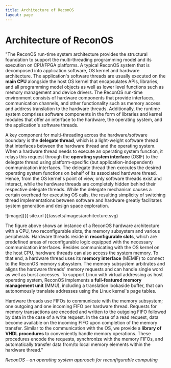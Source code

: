 ```yaml
---
title: Architecture of ReconOS
layout: page
---
```

# Architecture of ReconOS

"The ReconOS run-time system architecture provides the structural foundation to support the multi-threading programming model and its execution on CPU/FPGA platforms. A typical ReconOS system that is decomposed into application software, OS kernel and hardware architecture. The application's software threads are usually executed on the **main CPU** alongside the host OS kernel that encapsulates APIs, libraries, and all programming model objects as well as lower level functions such as memory management and device drivers. The ReconOS run-time environment consists of hardware components that provide interfaces, communication channels, and other functionality such as memory access and address translation to the hardware threads. Additionally, the runtime system comprises software components in the form of libraries and kernel modules that offer an interface to the hardware, the operating system, and the application's software threads.

A key component for multi-threading across the hardware/software boundary is the **delegate thread**, which is a light-weight software thread that interfaces between the hardware thread and the operating system. When a hardware thread needs to execute an operating system function, it relays this request through the **operating system interface** (OSIF) to the delegate thread using platform-specific (but application-independent) communication interfaces. The delegate thread then executes the desired operating system functions on behalf of its associated hardware thread. Hence, from the OS kernel's point of view, only software threads exist and interact, while the hardware threads are completely hidden behind their respective delegate threads. While the delegate mechanism causes a certain overhead for executing OS calls, the resulting simplicity of switching thread implementations between software and hardware greatly facilitates system generation and design space exploration.

![image]({{ site.url }}/assets/images/architecture.svg)

The figure above shows an instance of a ReconOS hardware architecture with a CPU, two reconfigurable slots, the memory subsystem and various peripherals. Hardware threads reside in **reconfigurable slots**, which are predefined areas of reconfigurable logic equipped with the necessary communication interfaces. Besides communicating with the OS kernel on the host CPU, hardware threads can also access the system memory. To that end, a hardware thread uses its **memory interface** (MEMIF) to connect to the ReconOS memory subsystem. The memory subsystem arbitrates and aligns the hardware threads' memory requests and can handle single word as well as burst accesses. To support Linux with virtual addressing as host operating system, ReconOS implements a **full-featured memory management unit** (MMU), including a translation lookaside buffer, that can autonomously translate addresses using the Linux kernel's page tables.

Hardware threads use FIFOs to communicate with the memory subsystem; one outgoing and one incoming FIFO per hardware thread. Requests for memory transactions are encoded and written to the outgoing FIFO followed by data in the case of a write request. In the case of a read request, data become available on the incoming FIFO upon completion of the memory transfer. Similar to the communication with the OS, we provide a **library of VHDL procedures** to conveniently handle memory operations. These procedures encode the requests, synchronize with the memory FIFOs, and automatically transfer data from/to local memory elements within the hardware thread."

<cite>ReconOS – an operating system approach for reconfigurable computing</cite>
